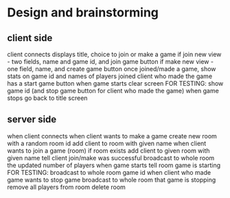 # Design and brainstorming

## client side
client connects
  displays title, choice to join or make a game
  if join
    new view - two fields, name and game id, and join game button
  if make
    new view - one field, name, and create game button
  once joined/made a game, show stats on game id and names of players joined
    client who made the game has a start game button
  when game starts
    clear screen
    FOR TESTING: show game id (and stop game button for client who made the game)
  when game stops
    go back to title screen

## server side
when client connects
  when client wants to make a game
    create new room with a random room id
    add client to room with given name
  when client wants to join a game (room)
    if room exists
      add client to given room with given name
  tell client join/make was successful
    broadcast to whole room the updated number of players
  when game starts
    tell room game is starting
    FOR TESTING: broadcast to whole room game id
  when client who made game wants to stop game
    broadcast to whole room that game is stopping
    remove all players from room
    delete room
